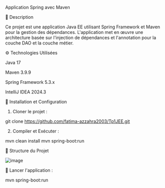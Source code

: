 Application Spring avec Maven

📖 Description

Ce projet est une application Java EE utilisant Spring Framework et Maven pour la gestion des dépendances. L'application met en œuvre une architecture basée sur l'injection de dépendances et l'annotation pour la couche DAO et la couche métier.

⚙️ Technologies Utilisées

Java 17 

Maven 3.9.9

Spring Framework 5.3.x

IntelliJ IDEA 2024.3

🚀 Installation et Configuration

1. Cloner le projet :

git clone https://github.com/fatima-azzahra2003/Tp1JEE.git

2. Compiler et Exécuter :

mvn clean install
mvn spring-boot:run

📁 Structure du Projet

![image](https://github.com/user-attachments/assets/ab139006-1bd6-49dd-af75-a9b8afc46b61)


📝 Lancer l'application :

mvn spring-boot:run
